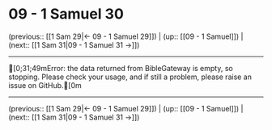 # 09 - 1 Samuel 30

(previous:: [[1 Sam 29|← 09 - 1 Samuel 29]]) | (up:: [[09 - 1 Samuel]]) | (next:: [[1 Sam 31|09 - 1 Samuel 31 →]])

***
[0;31;49mError: the data returned from BibleGateway is empty, so stopping. Please check your usage, and if still a problem, please raise an issue on GitHub.[0m

***

(previous:: [[1 Sam 29|← 09 - 1 Samuel 29]]) | (up:: [[09 - 1 Samuel]]) | (next:: [[1 Sam 31|09 - 1 Samuel 31 →]])
